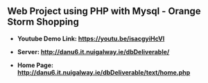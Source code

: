 ## Web Project using PHP with Mysql - Orange Storm Shopping

- **Youtube Demo Link: https://youtu.be/isacgyiHcVI**

- **Server: http://danu6.it.nuigalway.ie/dbDeliverable/**

- **Home Page: http://danu6.it.nuigalway.ie/dbDeliverable/text/home.php**
